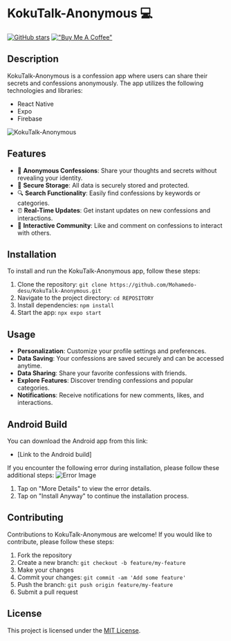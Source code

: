 # KokuTalk-Anonymous 💻

[![GitHub stars](https://img.shields.io/github/stars/Mohamedo-desu/KokuTalk-Anonymous.svg?style=social)](https://github.com/Mohamedo-desu/KokuTalk-Anonymous) [!["Buy Me A Coffee"](https://www.buymeacoffee.com/assets/img/custom_images/orange_img.png)](https://www.buymeacoffee.com/YOURUSERNAME)

## Description

KokuTalk-Anonymous is a confession app where users can share their secrets and confessions anonymously. The app utilizes the following technologies and libraries:

- React Native
- Expo
- Firebase

![KokuTalk-Anonymous](LINK_TO_IMAGE)

## Features

- 📌 **Anonymous Confessions**: Share your thoughts and secrets without revealing your identity.
- 💾 **Secure Storage**: All data is securely stored and protected.
- 🔍 **Search Functionality**: Easily find confessions by keywords or categories.
- ⏰ **Real-Time Updates**: Get instant updates on new confessions and interactions.
- 🔄 **Interactive Community**: Like and comment on confessions to interact with others.

## Installation

To install and run the KokuTalk-Anonymous app, follow these steps:

1. Clone the repository: `git clone https://github.com/Mohamedo-desu/KokuTalk-Anonymous.git`
2. Navigate to the project directory: `cd REPOSITORY`
3. Install dependencies: `npm install`
4. Start the app: `npx expo start`

## Usage

- **Personalization**: Customize your profile settings and preferences.
- **Data Saving**: Your confessions are saved securely and can be accessed anytime.
- **Data Sharing**: Share your favorite confessions with friends.
- **Explore Features**: Discover trending confessions and popular categories.
- **Notifications**: Receive notifications for new comments, likes, and interactions.

## Android Build

You can download the Android app from this link:

- [Link to the Android build]

If you encounter the following error during installation, please follow these additional steps:
![Error Image](LINK_TO_ERROR_IMAGE)

1. Tap on "More Details" to view the error details.
2. Tap on "Install Anyway" to continue the installation process.

## Contributing

Contributions to KokuTalk-Anonymous are welcome! If you would like to contribute, please follow these steps:

1. Fork the repository
2. Create a new branch: `git checkout -b feature/my-feature`
3. Make your changes
4. Commit your changes: `git commit -am 'Add some feature'`
5. Push the branch: `git push origin feature/my-feature`
6. Submit a pull request

## License

This project is licensed under the [MIT License](LICENSE).
